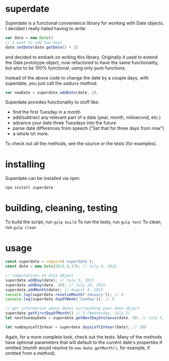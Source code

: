 superdate
=========

Superdate is a functional convenience library for working with Date objects.
I decided I really hated having to write:

``` js
var date = new Date()
// I want to add two days
date.setDate(date.getDate() + 2)
```

and decided to embark on writing this library. Originally it used to extend the
Date.prototype object, now refactored to have the same functionality, but also
to be 100% functional, using only pure functions.

Instead of the above code to change the date by a couple days, with superdate,
you just call the ``addDate`` method:

```js
var newDate = superdate.addDate(date, 2);
```

Superdate provides functionality to stuff like:

- find the first Tuesday in a month
- add/subtract any relevant part of a date (year, month, milisecond, etc.)
- advance your date three Tuesdays into the future
- parse date differences from speech ("Set that for three days from now")
- a whole lot more.

To check out all the methods, see the source or the tests (for examples). 

# installing
Superdate can be installed via npm:
```
npm install superdate
```

# building, cleaning, testing
To build the script, run ```gulp build```
To run the tests, run ```gulp test```
To clean, run ```gulp clean```

# usage
``` js
const superdate = require('superdate');
const date = new Date(2015,6,17); // July 4, 2015

// computations on date object
superdate.addDay(date); // July 5, 2015
superdate.addDay(date, 10); // July 14, 2015
superdate.addMonth(date); // August 4, 2015
console.log(superdate.resolveMonth('January')); // 0
console.log(superdate.dayOfWeek('Sunday')); // 0

// get information about dates surrounding your date object
superdate.getFirstDayOfMonth() // 3 (Wednesday, July 1)
let nextSundayDate = superdate.getNextDayInstance(date, 0); // July 5, 2015

let numDaysLeftInYear = superdate.daysLeftInYear(date); // 180
```

Again, for a more complete look, check out the tests. Many of the methods have
optional parameters that will default to the current date's
properties if omitted (month would resolve to ``new Date.getMonth()``,
for example, if omitted from a method).





